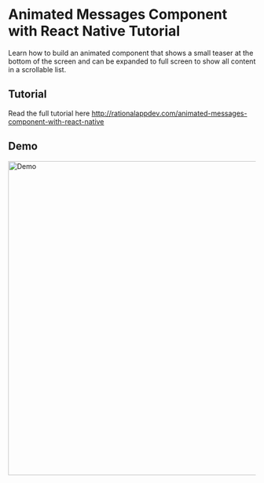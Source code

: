 # Animated Messages Component with React Native Tutorial

Learn how to build an animated component that shows a small teaser at the bottom of the screen and can be expanded to full screen to show all content in a scrollable list.

## Tutorial

Read the full tutorial here http://rationalappdev.com/animated-messages-component-with-react-native

## Demo

<img src="https://github.com/rationalappdev/MessagesComponent/blob/master/demo.gif" alt="Demo" width="640" />
